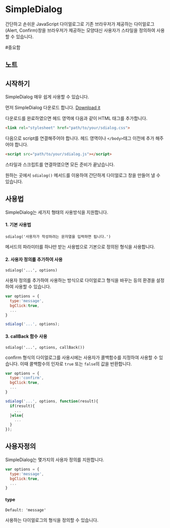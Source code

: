 SimpleDialog
============

간단하고 손쉬운 JavaScript 다이얼로그로 기존 브라우저가 제공하는 다이얼로그(Alert, Confirm)창을 브라우저가 제공하는 모양대신 사용자가 스타일을 정의하여 사용할 수 있습니다.

#중요함

## 노트

## 시작하기

SimpleDialog 매우 쉽게 사용할 수 있습니다.

먼저 SimpleDialog 다운로드 합니다. [Download it](https://github.com/DevSungsil/SimpleDialog/archive/master.zip)

다운로드를 완료하였으면 헤드 영역에 다음과 같이 HTML 태그를 추가합니다.
```html
<link rel="stylesheet" href="path/to/your/sdialog.css">
```

다음으로 script를 연결해주어야 합니다. 헤드 영역이나 `</body>`태그 이전에 추가 해주어야 합니다.
```html
<script src="path/to/your/sdialog.js"></script>
```

스타일과 스크립트를 연결하였으면 모든 준비가 끝났습니다.

원하는 곳에서 `sdialog()` 메서드를 이용하여 간단하게 다이얼로그 창을 만들어 낼 수 있습니다.

## 사용법

SimpleDialog는 세가지 형태의 사용방식을 지원합니다.

#### 1. 기본 사용법
`sdialog('사용자가 작성하려는 문자열을 입력하면 됩니다.')`

메서드의 파라미터를 하나만 받는 사용법으로 기본으로 정의된 형식을 사용합니다.

#### 2. 사용자 정의를 추가하여 사용
`sdialog('...', options)`

사용자 정의를 추가하여 사용하는 방식으로 다이얼로그 형식을 바꾸는 등의 환경을 설정하여 사용할 수 있습니다.

```js
var options = {
  type:'message',
  bgClick:true,
  ...
}

sdialog('...', options);
```

#### 3. callBack 함수 사용
`sdialog('...', options, callBack())`

confirm 형식의 다이얼로그를 사용시에는 사용자가 콜백함수를 지정하여 사용할 수 있습니다. 이때 콜백함수의 인자로 `true` 또는 `false`의 값을 반환합니다.

```js
var options = {
  type:'confirm',
  bgClick:true,
  ...
}

sdialog('...', options, function(result){
  if(result){
    ...
  }else{
    ...
  }
});
```



## 사용자정의

SimpleDialog는 몇가지의 사용자 정의를 지원합니다.

```js
var options = {
  type:'message',
  bgClick:true,
  ...
}
```

#### type

`Default: 'message'`

사용하는 다이얼로그의 형식을 정의할 수 있습니다.
